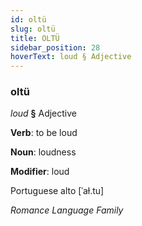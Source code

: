 ```yaml
---
id: oltü
slug: oltü
title: OLTÜ
sidebar_position: 28
hoverText: loud § Adjective
---
```


### oltü

*loud* **§** Adjective

**Verb**: to be loud

**Noun**: loudness

**Modifier**: loud

Portuguese alto [ˈaɫ.tu]

*Romance Language Family*